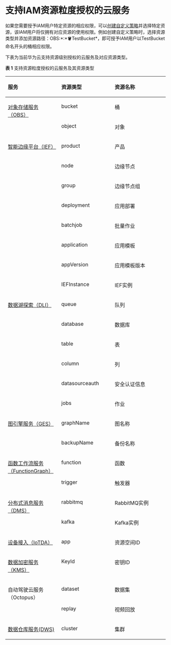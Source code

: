 # 支持IAM资源粒度授权的云服务<a name="iam_01_0610"></a>

如果您需要授予IAM用户特定资源的相应权限，可以[创建自定义策略](创建自定义策略.md)并选择特定资源，该IAM用户将仅拥有对应资源的使用权限。例如创建自定义策略时，选择资源类型并添加资源路径：OBS:\*:\*:bucket:TestBucket\*，即可授予IAM用户以TestBucket命名开头的桶相应权限。

下表为当前华为云支持资源级别授权的云服务及对应资源类型。

**表 1**  支持资源粒度授权的云服务及其资源类型

<a name="table194341254175413"></a>
<table><thead align="left"><tr id="row1443415465412"><th class="cellrowborder" valign="top" width="33.33666633336667%" id="mcps1.2.4.1.1"><p id="p0434175475418"><a name="p0434175475418"></a><a name="p0434175475418"></a>服务</p>
</th>
<th class="cellrowborder" valign="top" width="33.28667133286672%" id="mcps1.2.4.1.2"><p id="p443414544543"><a name="p443414544543"></a><a name="p443414544543"></a>资源类型</p>
</th>
<th class="cellrowborder" valign="top" width="33.37666233376663%" id="mcps1.2.4.1.3"><p id="p15434105435418"><a name="p15434105435418"></a><a name="p15434105435418"></a>资源名称</p>
</th>
</tr>
</thead>
<tbody><tr id="row13675121052913"><td class="cellrowborder" rowspan="2" valign="top" width="33.33666633336667%" headers="mcps1.2.4.1.1 "><p id="p13868271653"><a name="p13868271653"></a><a name="p13868271653"></a><a href="https://support.huaweicloud.com/usermanual-obs/obs_03_0154.html" target="_blank" rel="noopener noreferrer">对象存储服务（OBS）</a></p>
</td>
<td class="cellrowborder" valign="top" width="33.28667133286672%" headers="mcps1.2.4.1.2 "><p id="p841918397413"><a name="p841918397413"></a><a name="p841918397413"></a>bucket</p>
</td>
<td class="cellrowborder" valign="top" width="33.37666233376663%" headers="mcps1.2.4.1.3 "><p id="p17419539642"><a name="p17419539642"></a><a name="p17419539642"></a><span>桶</span></p>
</td>
</tr>
<tr id="row0675161032916"><td class="cellrowborder" valign="top" headers="mcps1.2.4.1.1 "><p id="p2868471356"><a name="p2868471356"></a><a name="p2868471356"></a>object</p>
</td>
<td class="cellrowborder" valign="top" headers="mcps1.2.4.1.2 "><p id="p11868773510"><a name="p11868773510"></a><a name="p11868773510"></a><span>对象</span></p>
</td>
</tr>
<tr id="row1443410549545"><td class="cellrowborder" rowspan="8" valign="top" width="33.33666633336667%" headers="mcps1.2.4.1.1 "><p id="p186571542838"><a name="p186571542838"></a><a name="p186571542838"></a><a href="https://support.huaweicloud.com/usermanual-ief/ief_01_0066.html" target="_blank" rel="noopener noreferrer">智能边缘平台（IEF）</a></p>
</td>
<td class="cellrowborder" valign="top" width="33.28667133286672%" headers="mcps1.2.4.1.2 "><p id="p083217162017"><a name="p083217162017"></a><a name="p083217162017"></a>product</p>
</td>
<td class="cellrowborder" valign="top" width="33.37666233376663%" headers="mcps1.2.4.1.3 "><p id="p68321719208"><a name="p68321719208"></a><a name="p68321719208"></a>产品</p>
</td>
</tr>
<tr id="row11087417115"><td class="cellrowborder" valign="top" headers="mcps1.2.4.1.1 "><p id="p283171712019"><a name="p283171712019"></a><a name="p283171712019"></a>node</p>
</td>
<td class="cellrowborder" valign="top" headers="mcps1.2.4.1.2 "><p id="p1783151782020"><a name="p1783151782020"></a><a name="p1783151782020"></a>边缘节点</p>
</td>
</tr>
<tr id="row146576421230"><td class="cellrowborder" valign="top" headers="mcps1.2.4.1.1 "><p id="p198311702012"><a name="p198311702012"></a><a name="p198311702012"></a>group</p>
</td>
<td class="cellrowborder" valign="top" headers="mcps1.2.4.1.2 "><p id="p683191717203"><a name="p683191717203"></a><a name="p683191717203"></a>边缘节点组</p>
</td>
</tr>
<tr id="row875410451739"><td class="cellrowborder" valign="top" headers="mcps1.2.4.1.1 "><p id="p168311177205"><a name="p168311177205"></a><a name="p168311177205"></a>deployment</p>
</td>
<td class="cellrowborder" valign="top" headers="mcps1.2.4.1.2 "><p id="p1483131792010"><a name="p1483131792010"></a><a name="p1483131792010"></a>应用部署</p>
</td>
</tr>
<tr id="row146793548311"><td class="cellrowborder" valign="top" headers="mcps1.2.4.1.1 "><p id="p1283171782013"><a name="p1283171782013"></a><a name="p1283171782013"></a>batchjob</p>
</td>
<td class="cellrowborder" valign="top" headers="mcps1.2.4.1.2 "><p id="p583161711209"><a name="p583161711209"></a><a name="p583161711209"></a>批量作业</p>
</td>
</tr>
<tr id="row45631521238"><td class="cellrowborder" valign="top" headers="mcps1.2.4.1.1 "><p id="p1083917162017"><a name="p1083917162017"></a><a name="p1083917162017"></a>application</p>
</td>
<td class="cellrowborder" valign="top" headers="mcps1.2.4.1.2 "><p id="p9831117162010"><a name="p9831117162010"></a><a name="p9831117162010"></a>应用模板</p>
</td>
</tr>
<tr id="row271612505312"><td class="cellrowborder" valign="top" headers="mcps1.2.4.1.1 "><p id="p6831517112015"><a name="p6831517112015"></a><a name="p6831517112015"></a>appVersion</p>
</td>
<td class="cellrowborder" valign="top" headers="mcps1.2.4.1.2 "><p id="p10831617182018"><a name="p10831617182018"></a><a name="p10831617182018"></a>应用模板版本</p>
</td>
</tr>
<tr id="row642419488319"><td class="cellrowborder" valign="top" headers="mcps1.2.4.1.1 "><p id="p1838174201"><a name="p1838174201"></a><a name="p1838174201"></a>IEFInstance</p>
</td>
<td class="cellrowborder" valign="top" headers="mcps1.2.4.1.2 "><p id="p58311716202"><a name="p58311716202"></a><a name="p58311716202"></a>IEF实例</p>
</td>
</tr>
<tr id="row24345543544"><td class="cellrowborder" rowspan="6" valign="top" width="33.33666633336667%" headers="mcps1.2.4.1.1 "><p id="p19785647913"><a name="p19785647913"></a><a name="p19785647913"></a><a href="https://support.huaweicloud.com/usermanual-dli/dli_01_0417.html" target="_blank" rel="noopener noreferrer">数据湖探索（DLI）</a></p>
</td>
<td class="cellrowborder" valign="top" width="33.28667133286672%" headers="mcps1.2.4.1.2 "><p id="p8114155391910"><a name="p8114155391910"></a><a name="p8114155391910"></a>queue</p>
</td>
<td class="cellrowborder" valign="top" width="33.37666233376663%" headers="mcps1.2.4.1.3 "><p id="p101144535193"><a name="p101144535193"></a><a name="p101144535193"></a>队列</p>
</td>
</tr>
<tr id="row9638345817"><td class="cellrowborder" valign="top" headers="mcps1.2.4.1.1 "><p id="p14114135341913"><a name="p14114135341913"></a><a name="p14114135341913"></a>database</p>
</td>
<td class="cellrowborder" valign="top" headers="mcps1.2.4.1.2 "><p id="p111149531199"><a name="p111149531199"></a><a name="p111149531199"></a>数据库</p>
</td>
</tr>
<tr id="row1247505118"><td class="cellrowborder" valign="top" headers="mcps1.2.4.1.1 "><p id="p7114195315196"><a name="p7114195315196"></a><a name="p7114195315196"></a>table</p>
</td>
<td class="cellrowborder" valign="top" headers="mcps1.2.4.1.2 "><p id="p211555318198"><a name="p211555318198"></a><a name="p211555318198"></a>表</p>
</td>
</tr>
<tr id="row5785104718116"><td class="cellrowborder" valign="top" headers="mcps1.2.4.1.1 "><p id="p121151553191919"><a name="p121151553191919"></a><a name="p121151553191919"></a>column</p>
</td>
<td class="cellrowborder" valign="top" headers="mcps1.2.4.1.2 "><p id="p1011512538195"><a name="p1011512538195"></a><a name="p1011512538195"></a>列</p>
</td>
</tr>
<tr id="row141381325427"><td class="cellrowborder" valign="top" headers="mcps1.2.4.1.1 "><p id="p1611525313190"><a name="p1611525313190"></a><a name="p1611525313190"></a>datasourceauth</p>
</td>
<td class="cellrowborder" valign="top" headers="mcps1.2.4.1.2 "><p id="p19115115317198"><a name="p19115115317198"></a><a name="p19115115317198"></a>安全认证信息</p>
</td>
</tr>
<tr id="row1170219335218"><td class="cellrowborder" valign="top" headers="mcps1.2.4.1.1 "><p id="p81153532196"><a name="p81153532196"></a><a name="p81153532196"></a>jobs</p>
</td>
<td class="cellrowborder" valign="top" headers="mcps1.2.4.1.2 "><p id="p2115115331911"><a name="p2115115331911"></a><a name="p2115115331911"></a>作业</p>
</td>
</tr>
<tr id="row45161899517"><td class="cellrowborder" rowspan="2" valign="top" width="33.33666633336667%" headers="mcps1.2.4.1.1 "><p id="p1516179557"><a name="p1516179557"></a><a name="p1516179557"></a><a href="https://support.huaweicloud.com/usermanual-ges/ges_01_0074.html" target="_blank" rel="noopener noreferrer">图引擎服务（GES）</a></p>
</td>
<td class="cellrowborder" valign="top" width="33.28667133286672%" headers="mcps1.2.4.1.2 "><p id="p15161591257"><a name="p15161591257"></a><a name="p15161591257"></a><span>graphName</span></p>
</td>
<td class="cellrowborder" valign="top" width="33.37666233376663%" headers="mcps1.2.4.1.3 "><p id="p145161892516"><a name="p145161892516"></a><a name="p145161892516"></a><span>图名称</span></p>
</td>
</tr>
<tr id="row14471249950"><td class="cellrowborder" valign="top" headers="mcps1.2.4.1.1 "><p id="p044717491856"><a name="p044717491856"></a><a name="p044717491856"></a><span>backupName</span></p>
</td>
<td class="cellrowborder" valign="top" headers="mcps1.2.4.1.2 "><p id="p844710491853"><a name="p844710491853"></a><a name="p844710491853"></a><span>备份名称</span></p>
</td>
</tr>
<tr id="row0668534616"><td class="cellrowborder" rowspan="2" valign="top" width="33.33666633336667%" headers="mcps1.2.4.1.1 "><p id="p146691031168"><a name="p146691031168"></a><a name="p146691031168"></a><a href="https://support.huaweicloud.com/usermanual-functiongraph/functiongraph_01_0215.html" target="_blank" rel="noopener noreferrer">函数工作流服务（FunctionGraph）</a></p>
</td>
<td class="cellrowborder" valign="top" width="33.28667133286672%" headers="mcps1.2.4.1.2 "><p id="p166694316619"><a name="p166694316619"></a><a name="p166694316619"></a><span>function</span></p>
</td>
<td class="cellrowborder" valign="top" width="33.37666233376663%" headers="mcps1.2.4.1.3 "><p id="p96691535617"><a name="p96691535617"></a><a name="p96691535617"></a>函数</p>
</td>
</tr>
<tr id="row1648517532610"><td class="cellrowborder" valign="top" headers="mcps1.2.4.1.1 "><p id="p19485153166"><a name="p19485153166"></a><a name="p19485153166"></a><span>trigger</span></p>
</td>
<td class="cellrowborder" valign="top" headers="mcps1.2.4.1.2 "><p id="p1048585317615"><a name="p1048585317615"></a><a name="p1048585317615"></a>触发器</p>
</td>
</tr>
<tr id="row1143013552068"><td class="cellrowborder" rowspan="2" valign="top" width="33.33666633336667%" headers="mcps1.2.4.1.1 "><p id="p15241232271"><a name="p15241232271"></a><a name="p15241232271"></a><a href="https://support.huaweicloud.com/usermanual-rabbitmq/CreatingCustomPolicy.html" target="_blank" rel="noopener noreferrer">分布式消息服务（DMS）</a></p>
</td>
<td class="cellrowborder" valign="top" width="33.28667133286672%" headers="mcps1.2.4.1.2 "><p id="p114301855265"><a name="p114301855265"></a><a name="p114301855265"></a><span>rabbitmq</span></p>
</td>
<td class="cellrowborder" valign="top" width="33.37666233376663%" headers="mcps1.2.4.1.3 "><p id="p843018550610"><a name="p843018550610"></a><a name="p843018550610"></a>RabbitMQ实例</p>
</td>
</tr>
<tr id="row14241532371"><td class="cellrowborder" valign="top" headers="mcps1.2.4.1.1 "><p id="p6241133210712"><a name="p6241133210712"></a><a name="p6241133210712"></a><span>kafka</span></p>
</td>
<td class="cellrowborder" valign="top" headers="mcps1.2.4.1.2 "><p id="p1324118321076"><a name="p1324118321076"></a><a name="p1324118321076"></a>Kafka实例</p>
</td>
</tr>
<tr id="row52100348713"><td class="cellrowborder" valign="top" width="33.33666633336667%" headers="mcps1.2.4.1.1 "><p id="p1210133410712"><a name="p1210133410712"></a><a name="p1210133410712"></a><a href="https://support.huaweicloud.com/usermanual-iothub/iot_01_0061.html" target="_blank" rel="noopener noreferrer">设备接入（IoTDA）</a></p>
</td>
<td class="cellrowborder" valign="top" width="33.28667133286672%" headers="mcps1.2.4.1.2 "><p id="p121016345720"><a name="p121016345720"></a><a name="p121016345720"></a><span>app</span></p>
</td>
<td class="cellrowborder" valign="top" width="33.37666233376663%" headers="mcps1.2.4.1.3 "><p id="p62101734376"><a name="p62101734376"></a><a name="p62101734376"></a>资源空间ID</p>
</td>
</tr>
<tr id="row179601171488"><td class="cellrowborder" valign="top" width="33.33666633336667%" headers="mcps1.2.4.1.1 "><p id="p096191717816"><a name="p096191717816"></a><a name="p096191717816"></a><a href="https://support.huaweicloud.com/usermanual-dew/dew_01_0161.html" target="_blank" rel="noopener noreferrer">数据加密服务（KMS）</a></p>
</td>
<td class="cellrowborder" valign="top" width="33.28667133286672%" headers="mcps1.2.4.1.2 "><p id="p179611917685"><a name="p179611917685"></a><a name="p179611917685"></a><span>KeyId</span></p>
</td>
<td class="cellrowborder" valign="top" width="33.37666233376663%" headers="mcps1.2.4.1.3 "><p id="p1896191715816"><a name="p1896191715816"></a><a name="p1896191715816"></a>密钥ID</p>
</td>
</tr>
<tr id="row106522571981"><td class="cellrowborder" rowspan="2" valign="top" width="33.33666633336667%" headers="mcps1.2.4.1.1 "><p id="p96528571815"><a name="p96528571815"></a><a name="p96528571815"></a>自动驾驶云服务（Octopus）</p>
</td>
<td class="cellrowborder" valign="top" width="33.28667133286672%" headers="mcps1.2.4.1.2 "><p id="p5652105710814"><a name="p5652105710814"></a><a name="p5652105710814"></a><span>dataset</span></p>
</td>
<td class="cellrowborder" valign="top" width="33.37666233376663%" headers="mcps1.2.4.1.3 "><p id="p16652125720817"><a name="p16652125720817"></a><a name="p16652125720817"></a><span>数据集</span></p>
</td>
</tr>
<tr id="row165205281594"><td class="cellrowborder" valign="top" headers="mcps1.2.4.1.1 "><p id="p552018283918"><a name="p552018283918"></a><a name="p552018283918"></a>replay</p>
</td>
<td class="cellrowborder" valign="top" headers="mcps1.2.4.1.2 "><p id="p95205281592"><a name="p95205281592"></a><a name="p95205281592"></a><span>视频回放</span></p>
</td>
</tr>
<tr id="row13376313919"><td class="cellrowborder" valign="top" width="33.33666633336667%" headers="mcps1.2.4.1.1 "><p id="p7677204114313"><a name="p7677204114313"></a><a name="p7677204114313"></a><a href="https://support.huaweicloud.com/mgtg-dws/dws_01_0148.html" target="_blank" rel="noopener noreferrer">数据仓库服务(DWS)</a></p>
</td>
<td class="cellrowborder" valign="top" width="33.28667133286672%" headers="mcps1.2.4.1.2 "><p id="p1433710317914"><a name="p1433710317914"></a><a name="p1433710317914"></a><span>cluster</span></p>
</td>
<td class="cellrowborder" valign="top" width="33.37666233376663%" headers="mcps1.2.4.1.3 "><p id="p133376311992"><a name="p133376311992"></a><a name="p133376311992"></a><span>集群</span></p>
</td>
</tr>
</tbody>
</table>

